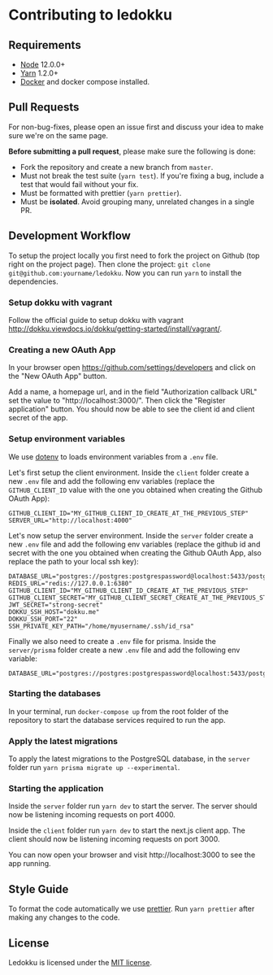 # Contributing to ledokku

## Requirements

- [Node](https://nodejs.org/en/) 12.0.0+
- [Yarn](https://classic.yarnpkg.com/en/) 1.2.0+
- [Docker](https://www.docker.com/) and docker compose installed.

## Pull Requests

For non-bug-fixes, please open an issue first and discuss your idea to make sure we're on the same page.

**Before submitting a pull request**, please make sure the following is done:

- Fork the repository and create a new branch from `master`.
- Must not break the test suite (`yarn test`). If you're fixing a bug, include a test that would fail without your fix.
- Must be formatted with prettier (`yarn prettier`).
- Must be **isolated**. Avoid grouping many, unrelated changes in a single PR.

## Development Workflow

To setup the project locally you first need to fork the project on Github (top right on the project page). Then clone the project: `git clone git@github.com:yourname/ledokku`. Now you can run `yarn` to install the dependencies.

### Setup dokku with vagrant

Follow the official guide to setup dokku with vagrant http://dokku.viewdocs.io/dokku/getting-started/install/vagrant/.

### Creating a new OAuth App

In your browser open https://github.com/settings/developers and click on the "New OAuth App" button.

Add a name, a homepage url, and in the field "Authorization callback URL" set the value to "http://localhost:3000/". Then click the "Register application" button. You should now be able to see the client id and client secret of the app.

### Setup environment variables

We use [dotenv](https://github.com/motdotla/dotenv) to loads environment variables from a `.env` file.

Let's first setup the client environment. Inside the `client` folder create a new `.env` file and add the following env variables (replace the `GITHUB_CLIENT_ID` value with the one you obtained when creating the Github OAuth App):

```
GITHUB_CLIENT_ID="MY_GITHUB_CLIENT_ID_CREATE_AT_THE_PREVIOUS_STEP"
SERVER_URL="http://localhost:4000"
```

Let's now setup the server environment. Inside the `server` folder create a new `.env` file and add the following env variables (replace the github id and secret with the one you obtained when creating the Github OAuth App, also replace the path to your local ssh key):

```
DATABASE_URL="postgres://postgres:postgrespassword@localhost:5433/postgres"
REDIS_URL="redis://127.0.0.1:6380"
GITHUB_CLIENT_ID="MY_GITHUB_CLIENT_ID_CREATE_AT_THE_PREVIOUS_STEP"
GITHUB_CLIENT_SECRET="MY_GITHUB_CLIENT_SECRET_CREATE_AT_THE_PREVIOUS_STEP"
JWT_SECRET="strong-secret"
DOKKU_SSH_HOST="dokku.me"
DOKKU_SSH_PORT="22"
SSH_PRIVATE_KEY_PATH="/home/myusername/.ssh/id_rsa"
```

Finally we also need to create a `.env` file for prisma. Inside the `server/prisma` folder create a new `.env` file and add the following env variable:

```
DATABASE_URL="postgres://postgres:postgrespassword@localhost:5433/postgres"
```

### Starting the databases

In your terminal, run `docker-compose up` from the root folder of the repository to start the database services required to run the app.

### Apply the latest migrations

To apply the latest migrations to the PostgreSQL database, in the `server` folder run `yarn prisma migrate up --experimental`.

### Starting the application

Inside the `server` folder run `yarn dev` to start the server. The server should now be listening incoming requests on port 4000.

Inside the `client` folder run `yarn dev` to start the next.js client app. The client should now be listening incoming requests on port 3000.

You can now open your browser and visit http://localhost:3000 to see the app running.

## Style Guide

To format the code automatically we use [prettier](https://prettier.io/). Run `yarn prettier` after making any changes to the code.

## License

Ledokku is licensed under the [MIT license](https://github.com/ledokku/ledokku/blob/master/LICENSE).
